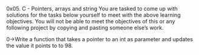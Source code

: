 0x05. C - Pointers, arrays and string
You are tasked to come up with solutions for the tasks below yourself to meet with the above learning objectives.
You will not be able to meet the objectives of this or any following project by copying and pasting someone else’s work.

0->Write a function that takes a pointer to an int as parameter and updates the value it points to to 98.

